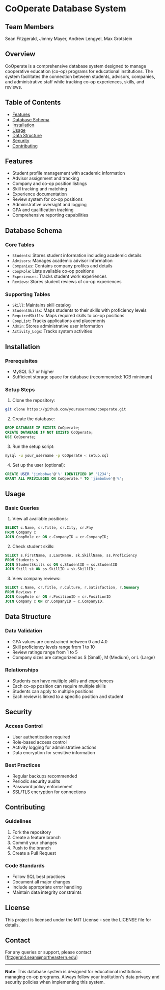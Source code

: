 # CoOperate Database System

## Team Members
Sean Fitzgerald, Jimmy Mayer, Andrew Lengyel, Max Grotstein

## Overview
CoOperate is a comprehensive database system designed to manage cooperative education (co-op) programs for educational institutions. The system facilitates the connection between students, advisors, companies, and administrative staff while tracking co-op experiences, skills, and reviews.

## Table of Contents
- [Features](#features)
- [Database Schema](#database-schema)
- [Installation](#installation)
- [Usage](#usage)
- [Data Structure](#data-structure)
- [Security](#security)
- [Contributing](#contributing)

## Features
- Student profile management with academic information
- Advisor assignment and tracking
- Company and co-op position listings
- Skill tracking and matching
- Experience documentation
- Review system for co-op positions
- Administrative oversight and logging
- GPA and qualification tracking
- Comprehensive reporting capabilities

## Database Schema

### Core Tables
- `Students`: Stores student information including academic details
- `Advisors`: Manages academic advisor information
- `Companies`: Contains company profiles and details
- `CoopRole`: Lists available co-op positions
- `Experiences`: Tracks student work experiences
- `Reviews`: Stores student reviews of co-op experiences

### Supporting Tables
- `Skill`: Maintains skill catalog
- `StudentSkills`: Maps students to their skills with proficiency levels
- `RequiredSkills`: Maps required skills to co-op positions
- `CoopList`: Tracks applications and placements
- `Admin`: Stores administrative user information
- `Activity_Logs`: Tracks system activities

## Installation

### Prerequisites
- MySQL 5.7 or higher
- Sufficient storage space for database (recommended: 1GB minimum)

### Setup Steps
1. Clone the repository:
```bash
git clone https://github.com/yourusername/cooperate.git
```

2. Create the database:
```sql
DROP DATABASE IF EXISTS CoOperate;
CREATE DATABASE IF NOT EXISTS CoOperate;
USE CoOperate;
```

3. Run the setup script:
```bash
mysql -u your_username -p CoOperate < setup.sql
```

4. Set up the user (optional):
```sql
CREATE USER 'jimbobwe'@'%' IDENTIFIED BY '1234';
GRANT ALL PRIVILEGES ON CoOperate.* TO 'jimbobwe'@'%';
```

## Usage

### Basic Queries

1. View all available positions:
```sql
SELECT c.Name, cr.Title, cr.City, cr.Pay
FROM Company c
JOIN CoopRole cr ON c.CompanyID = cr.CompanyID;
```

2. Check student skills:
```sql
SELECT s.FirstName, s.LastName, sk.SkillName, ss.Proficiency
FROM Students s
JOIN StudentSkills ss ON s.StudentID = ss.StudentID
JOIN Skill sk ON ss.SkillID = sk.SkillID;
```

3. View company reviews:
```sql
SELECT c.Name, cr.Title, r.Culture, r.Satisfaction, r.Summary
FROM Reviews r
JOIN CoopRole cr ON r.PositionID = cr.PositionID
JOIN Company c ON cr.CompanyID = c.CompanyID;
```

## Data Structure

### Data Validation
- GPA values are constrained between 0 and 4.0
- Skill proficiency levels range from 1 to 10
- Review ratings range from 1 to 5
- Company sizes are categorized as S (Small), M (Medium), or L (Large)

### Relationships
- Students can have multiple skills and experiences
- Each co-op position can require multiple skills
- Students can apply to multiple positions
- Each review is linked to a specific position and student

## Security

### Access Control
- User authentication required
- Role-based access control
- Activity logging for administrative actions
- Data encryption for sensitive information

### Best Practices
- Regular backups recommended
- Periodic security audits
- Password policy enforcement
- SSL/TLS encryption for connections

## Contributing

### Guidelines
1. Fork the repository
2. Create a feature branch
3. Commit your changes
4. Push to the branch
5. Create a Pull Request

### Code Standards
- Follow SQL best practices
- Document all major changes
- Include appropriate error handling
- Maintain data integrity constraints

## License
This project is licensed under the MIT License - see the LICENSE file for details.

## Contact
For any queries or support, please contact [fitzgerald.sean@northeastern.edu]

---
**Note**: This database system is designed for educational institutions managing co-op programs. Always follow your institution's data privacy and security policies when implementing this system.
